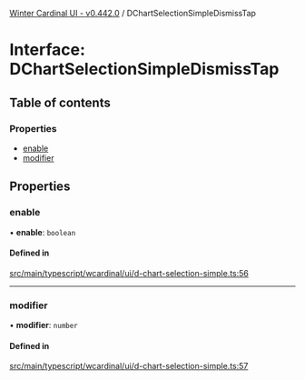 [Winter Cardinal UI - v0.442.0](../index.md) / DChartSelectionSimpleDismissTap

# Interface: DChartSelectionSimpleDismissTap

## Table of contents

### Properties

- [enable](DChartSelectionSimpleDismissTap.md#enable)
- [modifier](DChartSelectionSimpleDismissTap.md#modifier)

## Properties

### enable

• **enable**: `boolean`

#### Defined in

[src/main/typescript/wcardinal/ui/d-chart-selection-simple.ts:56](https://github.com/winter-cardinal/winter-cardinal-ui/blob/v0.442.0/src/main/typescript/wcardinal/ui/d-chart-selection-simple.ts#L56)

___

### modifier

• **modifier**: `number`

#### Defined in

[src/main/typescript/wcardinal/ui/d-chart-selection-simple.ts:57](https://github.com/winter-cardinal/winter-cardinal-ui/blob/v0.442.0/src/main/typescript/wcardinal/ui/d-chart-selection-simple.ts#L57)
